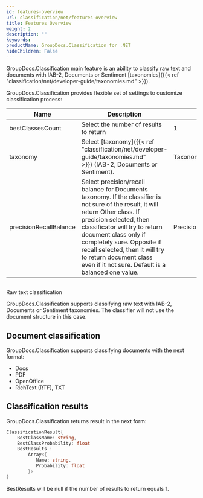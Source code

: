 ```yaml
---
id: features-overview
url: classification/net/features-overview
title: Features Overview
weight: 2
description: ""
keywords: 
productName: GroupDocs.Classification for .NET
hideChildren: False
---
```

GroupDocs.Classification main feature is an ability to classify raw text and documents with IAB-2, Documents or Sentiment [taxonomies]({{< ref "classification/net/developer-guide/taxonomies.md" >}}).

GroupDocs.Classification provides flexible set of settings to customize classification process:

| Name | Description | Default value |
| --- | --- | --- |
| bestClassesCount | Select the number of results to return | 1 |
| taxonomy | Select [taxonomy]({{< ref "classification/net/developer-guide/taxonomies.md" >}}) (IAB-2, Documents or Sentiment). | Taxonomy.Iab2 |
| precisionRecallBalance | Select precision/recall balance for Documents taxonomy. If the classifier is not sure of the result, it will return Other class. If precision selected, then classificator will try to return document class only if completely sure. Opposite if recall selected, then it will try to return document class even if it not sure. Default is a balanced one value. | PrecisionRecallBalance.Default |

##   
Raw text classification

GroupDocs.Classification supports classifying raw text with IAB-2, Documents or Sentiment taxonomies. The classifier will not use the document structure in this case.

## Document classification

GroupDocs.Classification supports classifying documents with the next format:

*   Docs
*   PDF
*   OpenOffice
*   RichText (RTF), TXT

## Classification results

GroupDocs.Classification returns result in the next form:

```csharp
ClassificationResult{
    BestClassName: string,
    BestClassProbability: float
    BestResults :
        Array<{
           Name: string,
           Probability: float
        }>
}
```

BestResults will be null if the number of results to return equals 1.
